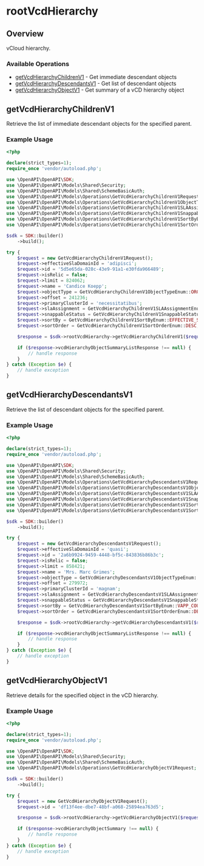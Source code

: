 # rootVcdHierarchy

## Overview

vCloud hierarchy.

### Available Operations

* [getVcdHierarchyChildrenV1](#getvcdhierarchychildrenv1) - Get immediate descendant objects
* [getVcdHierarchyDescendantsV1](#getvcdhierarchydescendantsv1) - Get list of descendant objects
* [getVcdHierarchyObjectV1](#getvcdhierarchyobjectv1) - Get summary of a vCD hierarchy object

## getVcdHierarchyChildrenV1

Retrieve the list of immediate descendant objects for the specified parent.

### Example Usage

```php
<?php

declare(strict_types=1);
require_once 'vendor/autoload.php';

use \OpenAPI\OpenAPI\SDK;
use \OpenAPI\OpenAPI\Models\Shared\Security;
use \OpenAPI\OpenAPI\Models\Shared\SchemeBasicAuth;
use \OpenAPI\OpenAPI\Models\Operations\GetVcdHierarchyChildrenV1Request;
use \OpenAPI\OpenAPI\Models\Operations\GetVcdHierarchyChildrenV1ObjectTypeEnum;
use \OpenAPI\OpenAPI\Models\Operations\GetVcdHierarchyChildrenV1SLAAssignmentEnum;
use \OpenAPI\OpenAPI\Models\Operations\GetVcdHierarchyChildrenV1SnappableStatusEnum;
use \OpenAPI\OpenAPI\Models\Operations\GetVcdHierarchyChildrenV1SortByEnum;
use \OpenAPI\OpenAPI\Models\Operations\GetVcdHierarchyChildrenV1SortOrderEnum;

$sdk = SDK::builder()
    ->build();

try {
    $request = new GetVcdHierarchyChildrenV1Request();
    $request->effectiveSlaDomainId = 'adipisci';
    $request->id = '5d5e65da-028c-43e9-91a1-e30fda966489';
    $request->isRelic = false;
    $request->limit = 824062;
    $request->name = 'Candice Koepp';
    $request->objectType = GetVcdHierarchyChildrenV1ObjectTypeEnum::ORG;
    $request->offset = 241236;
    $request->primaryClusterId = 'necessitatibus';
    $request->slaAssignment = GetVcdHierarchyChildrenV1SLAAssignmentEnum::DERIVED;
    $request->snappableStatus = GetVcdHierarchyChildrenV1SnappableStatusEnum::PROTECTABLE;
    $request->sortBy = GetVcdHierarchyChildrenV1SortByEnum::EFFECTIVE_SLA_DOMAIN_NAME;
    $request->sortOrder = GetVcdHierarchyChildrenV1SortOrderEnum::DESC;

    $response = $sdk->rootVcdHierarchy->getVcdHierarchyChildrenV1($request);

    if ($response->vcdHierarchyObjectSummaryListResponse !== null) {
        // handle response
    }
} catch (Exception $e) {
    // handle exception
}
```

## getVcdHierarchyDescendantsV1

Retrieve the list of descendant objects for the specified parent.

### Example Usage

```php
<?php

declare(strict_types=1);
require_once 'vendor/autoload.php';

use \OpenAPI\OpenAPI\SDK;
use \OpenAPI\OpenAPI\Models\Shared\Security;
use \OpenAPI\OpenAPI\Models\Shared\SchemeBasicAuth;
use \OpenAPI\OpenAPI\Models\Operations\GetVcdHierarchyDescendantsV1Request;
use \OpenAPI\OpenAPI\Models\Operations\GetVcdHierarchyDescendantsV1ObjectTypeEnum;
use \OpenAPI\OpenAPI\Models\Operations\GetVcdHierarchyDescendantsV1SLAAssignmentEnum;
use \OpenAPI\OpenAPI\Models\Operations\GetVcdHierarchyDescendantsV1SnappableStatusEnum;
use \OpenAPI\OpenAPI\Models\Operations\GetVcdHierarchyDescendantsV1SortByEnum;
use \OpenAPI\OpenAPI\Models\Operations\GetVcdHierarchyDescendantsV1SortOrderEnum;

$sdk = SDK::builder()
    ->build();

try {
    $request = new GetVcdHierarchyDescendantsV1Request();
    $request->effectiveSlaDomainId = 'quasi';
    $request->id = '2a6b9924-9459-4448-bf5c-843836b86b3c';
    $request->isRelic = false;
    $request->limit = 858421;
    $request->name = 'Mrs. Marc Grimes';
    $request->objectType = GetVcdHierarchyDescendantsV1ObjectTypeEnum::CLUSTER;
    $request->offset = 279972;
    $request->primaryClusterId = 'magnam';
    $request->slaAssignment = GetVcdHierarchyDescendantsV1SLAAssignmentEnum::DIRECT;
    $request->snappableStatus = GetVcdHierarchyDescendantsV1SnappableStatusEnum::PROTECTABLE;
    $request->sortBy = GetVcdHierarchyDescendantsV1SortByEnum::VAPP_COUNT;
    $request->sortOrder = GetVcdHierarchyDescendantsV1SortOrderEnum::DESC;

    $response = $sdk->rootVcdHierarchy->getVcdHierarchyDescendantsV1($request);

    if ($response->vcdHierarchyObjectSummaryListResponse !== null) {
        // handle response
    }
} catch (Exception $e) {
    // handle exception
}
```

## getVcdHierarchyObjectV1

Retrieve details for the specified object in the vCD hierarchy.

### Example Usage

```php
<?php

declare(strict_types=1);
require_once 'vendor/autoload.php';

use \OpenAPI\OpenAPI\SDK;
use \OpenAPI\OpenAPI\Models\Shared\Security;
use \OpenAPI\OpenAPI\Models\Shared\SchemeBasicAuth;
use \OpenAPI\OpenAPI\Models\Operations\GetVcdHierarchyObjectV1Request;

$sdk = SDK::builder()
    ->build();

try {
    $request = new GetVcdHierarchyObjectV1Request();
    $request->id = 'df13f4ee-dbe7-48bf-a068-25894ea763d5';

    $response = $sdk->rootVcdHierarchy->getVcdHierarchyObjectV1($request);

    if ($response->vcdHierarchyObjectSummary !== null) {
        // handle response
    }
} catch (Exception $e) {
    // handle exception
}
```

